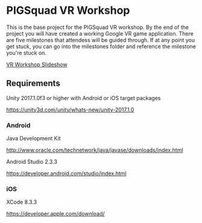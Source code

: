 # PIGSquad VR Workshop
This is the base project for the PIGSquad VR workshop. By the end of the project you will have created a working Google VR game application. There are five milestones that attendess will be guided through. If at any point you get stuck, you can go into the milestones folder and reference the milestone you're stuck on.

[VR Workshop Slideshow](https://docs.google.com/presentation/d/1xvpG-XK6WK9wiGRKv5lE_nTFsUR9XKmqyFbU03FicDw/edit?usp=sharing)

## Requirements
Unity 2017.1.0f3 or higher with Android or iOS target packages

https://unity3d.com/unity/whats-new/unity-2017.1.0


### Android

Java Development Kit

http://www.oracle.com/technetwork/java/javase/downloads/index.html

Android Studio 2.3.3

https://developer.android.com/studio/index.html


### iOS

XCode 8.3.3

https://developer.apple.com/download/
